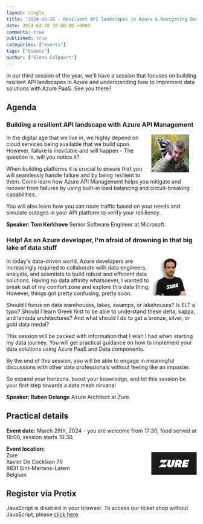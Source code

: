 ```yaml
---
layout: single
title: "2024-03-28 - Resilient API landscapes in Azure & Navigating Data Platforms as Azure Developer"
date: 2024-03-28 18:00:00 +0000
comments: true
published: true
categories: ["events"]
tags: ["Events"]
author: ["Glenn Colpaert"]
---
```


In our third session of the year, we'll have a session that focuses on building resilient API landscapes in Azure and understanding how to implement data solutions with Azure PaaS. See you there?

## Agenda

### Building a resilient API landscape with Azure API Management

<img src="/assets/media/speakers/tom-kerkhove.jpg" alt="Tom Kerkhove" align="right" height="100" width="100" style="margin-right: 20px;">
In the digital age that we live in, we highly depend on cloud services being available that we build upon. However, failure is inevitable and will happen - The question is, will you notice it?

When building platforms it is crucial to ensure that you will seamlessly handle failure and by being resilient to them. Come learn how Azure API Management helps you mitigate and recover from failures by using built-in load balancing and circuit-breaking capabilities.

You will also learn how you can route traffic based on your needs and simulate outages in your API platform to verify your resiliency.

**Speaker: Tom Kerkhove** Senior Software Engineer at Microsoft.

### Help! As an Azure developer, I'm afraid of drowning in that big lake of data stuff

<img src="/assets/media/speakers/ruben-delange-zure.png" alt="Ruben Delange" align="right" height="100" width="100" style="margin-right: 20px;">
In today's data-driven world, Azure developers are increasingly required to collaborate with data engineers, analysts, and scientists to build robust and efficient data solutions. Having no data affinity whatsoever, I wanted to break out of my comfort zone and explore this data thing. However, things got pretty confusing, pretty soon.

Should I focus on data warehouses, lakes, swamps, or lakehouses? Is ELT a typo? Should I learn Greek first to be able to understand these delta, kappa, and lambda architectures? And what should I do to get a bronze, silver, or gold data medal?

This session will be packed with information that I wish I had when starting my data journey. You will get practical guidance on how to implement your data solutions using Azure PaaS and Data components.

By the end of this session, you will be able to engage in meaningful discussions with other data professionals without feeling like an imposter.

So expand your horizons, boost your knowledge, and let this session be your first step towards a data mesh nirvana!

**Speaker: Ruben Delange** Azure Architect at Zure.

## Practical details

**Event date:** March 28th, 2024 - you are welcome from 17:30, food served at 18:00, session starts 18:30.

**Event location:**<br />
<img width="120" height="60" align="right" alt="Zure" src="/assets/media/sponsors/logo-zure.png">Zure<br/>
Xavier De Cocklaan 70<br/>
9831 Sint-Martens-Latem<br/>
Belgium

## Register via Pretix

<link rel="stylesheet" type="text/css" href="https://pretix.eu/azug/20240328/widget/v1.css">
<script type="text/javascript" src="https://pretix.eu/widget/v1.en.js" async></script>
<pretix-widget event="https://pretix.eu/azug/20240328/" single-item-select="button"></pretix-widget>
<noscript>
   <div class="pretix-widget">
        <div class="pretix-widget-info-message">
            JavaScript is disabled in your browser. To access our ticket shop without JavaScript, please <a target="_blank" rel="noopener" href="https://pretix.eu/azug/20240328/">click here</a>.
        </div>
    </div>
</noscript>
